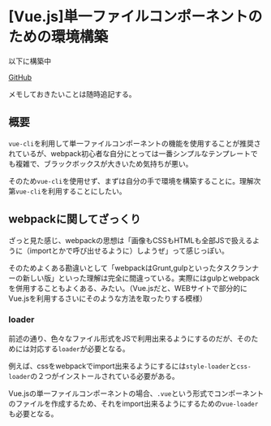 # [Vue.js]単一ファイルコンポーネントのための環境構築

以下に構築中

[GitHub](https://github.com/ryou/vue-single-test)

メモしておきたいことは随時追記する。

## 概要

`vue-cli`を利用して単一ファイルコンポーネントの機能を使用することが推奨されているが、webpack初心者な自分にとっては一番シンプルなテンプレートでも複雑で、ブラックボックスが大きいため気持ちが悪い。

そのため`vue-cli`を使用せず、まずは自分の手で環境を構築することに。理解次第`vue-cli`を利用することにしたい。

## webpackに関してざっくり

ざっと見た感じ、webpackの思想は「画像もCSSもHTMLも全部JSで扱えるように（importとかで呼び出せるように）しようぜ」って感じっぽい。

そのためよくある勘違いとして「webpackはGrunt,gulpといったタスクランナーの新しい版」といった理解は完全に間違っている。実際にはgulpとwebpackを併用することもよくある、みたい。（Vue.jsだと、WEBサイトで部分的にVue.jsを利用するさいにそのような方法を取ったりする模様）

### loader

前述の通り、色々なファイル形式をJSで利用出来るようにするのだが、そのためには対応する`loader`が必要となる。

例えば、cssをwebpackでimport出来るようにするには`style-loader`と`css-loader`の２つがインストールされている必要がある。

Vue.jsの単一ファイルコンポーネントの場合、`.vue`という形式でコンポーネントのファイルを作成するため、それをimport出来るようにするための`vue-loader`も必要となる。
